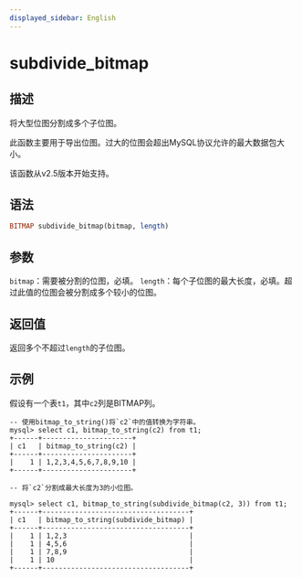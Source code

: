 ```yaml
---
displayed_sidebar: English
---
```


# subdivide_bitmap

## 描述

将大型位图分割成多个子位图。

此函数主要用于导出位图。过大的位图会超出MySQL协议允许的最大数据包大小。

该函数从v2.5版本开始支持。

## 语法

```Haskell
BITMAP subdivide_bitmap(bitmap, length)
```

## 参数

`bitmap`：需要被分割的位图，必填。
`length`：每个子位图的最大长度，必填。超过此值的位图会被分割成多个较小的位图。

## 返回值

返回多个不超过`length`的子位图。

## 示例

假设有一个表`t1`，其中`c2`列是BITMAP列。

```Plain
-- 使用bitmap_to_string()将`c2`中的值转换为字符串。
mysql> select c1, bitmap_to_string(c2) from t1;
+------+----------------------+
| c1   | bitmap_to_string(c2) |
+------+----------------------+
|    1 | 1,2,3,4,5,6,7,8,9,10 |
+------+----------------------+

-- 将`c2`分割成最大长度为3的小位图。

mysql> select c1, bitmap_to_string(subdivide_bitmap(c2, 3)) from t1;
+------+------------------------------------+
| c1   | bitmap_to_string(subdivide_bitmap) |
+------+------------------------------------+
|    1 | 1,2,3                              |
|    1 | 4,5,6                              |
|    1 | 7,8,9                              |
|    1 | 10                                 |
+------+------------------------------------+
```